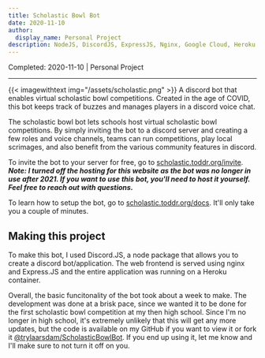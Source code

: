 ```yaml
---
title: Scholastic Bowl Bot
date: 2020-11-10
author: 
  display_name: Personal Project
description: NodeJS, DiscordJS, ExpressJS, Nginx, Google Cloud, Heroku
---
```

Completed: 2020-11-10 | Personal Project

---

{{< imagewithtext img="/assets/scholastic.png" >}}
A discord bot that enables virtual scholastic bowl competitions. Created in the age of COVID, this bot keeps track of buzzes and manages players in a discord voice chat. 

The scholastic bowl bot lets schools host virtual scholastic bowl competitions. By simply inviting the bot to a discord server and creating a few roles and voice channels, teams can run competitions, play local scrimages, and also benefit from the various community features in discord.

To invite the bot to your server for free, go to [scholastic.toddr.org/invite](https://scholastic.toddr.org/invite). ***Note: I turned off the hosting for this website as the bot was no longer in use after 2021. If you want to use this bot, you'll need to host it yourself. Feel free to reach out with questions.***

To learn how to setup the bot, go to [scholastic.toddr.org/docs](https://scholastic.toddr.org/docs). It'll only take you a couple of minutes.

## Making this project

To make this bot, I used Discord.JS, a node package that allows you to create a discord bot/application. The web frontend is served using nginx and Express.JS and the entire application was running on a Heroku container. 

Overall, the basic funcitonality of the bot took about a week to make. The development was done at a brisk pace, since we wanted it to be done for the first scholastic bowl competition at my then high school. Since I'm no longer in high school, it's extremely unlikely that this will get any more updates, but the code is available on my GitHub if you want to view it or fork it [@trylaarsdam/ScholasticBowlBot](https://github.com/trylaarsdam/ScholasticBowlBot). If you end up using it, let me know and I'll make sure to not turn it off on you.